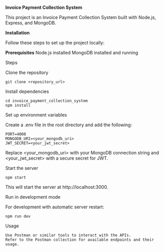 **Invoice Payment Collection System**

This project is an Invoice Payment Collection System built with Node.js, Express, and MongoDB.

**Installation**

Follow these steps to set up the project locally:

**Prerequisites**
 Node.js installed
 MongoDB installed and running

Steps

Clone the repository

    git clone <repository_url>

Install dependencies

    cd invoice_payment_collection_system
    npm install

Set up environment variables

Create a .env file in the root directory and add the following:

    PORT=4000
    MONGODB_URI=<your_mongodb_uri>
    JWT_SECRET=<your_jwt_secret>

Replace <your_mongodb_uri> with your MongoDB connection string and <your_jwt_secret> with a secure secret for JWT.

Start the server

    npm start

This will start the server at http://localhost:3000.

Run in development mode

For development with automatic server restart:

    npm run dev

Usage

    Use Postman or similar tools to interact with the APIs.
    Refer to the Postman collection for available endpoints and their usage.

